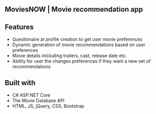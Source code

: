 ## MoviesNOW | Movie recommendation app
## Features
- Questionaire at profile creation to get user movie preferences
- Dynamic generation of movie recommendations based on user preferences
- Movie details inlcluding trailers, cast, release date etc.
- Ability for user the changes preferences if they want a new set of recommendations
## Built with
- C# ASP.NET Core
- The Movie Database API
- HTML, JS, jQuery, CSS, Bootstrap
